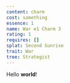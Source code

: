 ```yaml
---
content: charm
cost: something
essence: 1
name: War e1 Charm 3
rating: 1
requires: []
splat: Second Sunrise
trait: War
tree: Strategist
---
```


Hello **world**!
